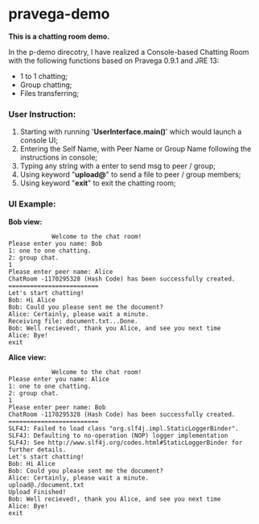 # pravega-demo
**This is a chatting room demo.**

In the p-demo direcotry, I have realized a Console-based Chatting Room with the following functions based on Pravega 0.9.1 and JRE 13:

- 1 to 1 chatting;
- Group chatting;
- Files transferring;



### User Instruction:

1. Starting with running '**Userlnterface.main()**' which would launch a console UI;
2. Entering the Self Name, with Peer Name or Group Name following the instructions in console;
3. Typing any string with a enter to send msg to peer / group;
4. Using keyword "**upload@<file derectory>**" to send a file to peer / group members;
5. Using keyword "**exit**" to exit the chatting room;



### UI Example:

**Bob view:**

```=========================
            Welcome to the chat room!
Please enter you name: Bob
1: one to one chatting.
2: group chat.
1
Please enter peer name: Alice
ChatRoom -1170295328 (Hash Code) has been successfully created.
=========================
Let's start chatting!
Bob: Hi Alice
Bob: Could you please sent me the document?
Alice: Certainly, please wait a minute.
Receiving file: document.txt...Done.
Bob: Well recieved!, thank you Alice, and see you next time
Alice: Bye!
exit
```



**Alice view:**

```=========================
            Welcome to the chat room!
Please enter you name: Alice
1: one to one chatting.
2: group chat.
1
Please enter peer name: Bob
ChatRoom -1170295328 (Hash Code) has been successfully created.
=========================
SLF4J: Failed to load class "org.slf4j.impl.StaticLoggerBinder".
SLF4J: Defaulting to no-operation (NOP) logger implementation
SLF4J: See http://www.slf4j.org/codes.html#StaticLoggerBinder for further details.
Let's start chatting!
Bob: Hi Alice
Bob: Could you please sent me the document?
Alice: Certainly, please wait a minute.
upload@./document.txt
Upload Finished!
Bob: Well recieved!, thank you Alice, and see you next time
Alice: Bye!
exit
```







